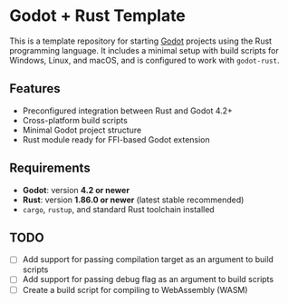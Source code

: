 # Godot + Rust Template

This is a template repository for starting [Godot](https://godotengine.org/) projects using the Rust programming language. It includes a minimal setup with build scripts for Windows, Linux, and macOS, and is configured to work with `godot-rust`.

## Features

- Preconfigured integration between Rust and Godot 4.2+
- Cross-platform build scripts
- Minimal Godot project structure
- Rust module ready for FFI-based Godot extension

## Requirements

- **Godot**: version **4.2 or newer**
- **Rust**: version **1.86.0 or newer** (latest stable recommended)
- `cargo`, `rustup`, and standard Rust toolchain installed

## TODO

- [ ] Add support for passing compilation target as an argument to build scripts
- [ ] Add support for passing debug flag as an argument to build scripts
- [ ] Create a build script for compiling to WebAssembly (WASM)